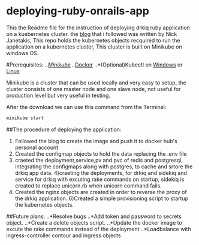 # deploying-ruby-onrails-app

This the Readme file for the instruction of deploying drkiq ruby application on a kuebernetes cluster.
 the [blog](https://semaphoreci.com/community/tutorials/dockerizing-a-ruby-on-rails-application) that i followed was written by Nick Janetakis, This repo holds the kubernetes objects recquired to run the application on a kubernetes cluster, This cluster is built on Minikube on windows OS.

 #Prerequisites:
 ..*[Minikube](https://minikube.sigs.k8s.io/docs/start/)
 ..*[Docker](https://docs.docker.com/get-docker/)
 ..*(Optional)Kubectl on [Windows](https://kubernetes.io/docs/tasks/tools/install-kubectl-windows/) or [Linux](https://kubernetes.io/docs/tasks/tools/install-kubectl-linux/)


Minikube is a cluster that can be used locally and very easy to setup, the cluster consists of one master node and one slave node, not useful for production level but very useful in testing.

 After the download we can use this command from the Terminal:
```bash
minikube start
```


##The procedure of deploying the application:
1) Followed the blog to create the image and push it to docker hub's personal account
2) Created the configmap objects to hold the data replacing the .env file
3) craeted the deployment,service,pv and pvc of redis and postgresql, integrating the configmaps along with postgres, to cache and srtore the drkiq app data.
4)craeting the deployments, for drkiq and sidekiq and service for drkiq with excuting rake commands on startup, sidekiq is created to replace unicorn.rb when unicorn command fails.
5) Created the nginx objects are created in order to reverse the proxy of the drkiq application.
6)Created a simple provisioning script to startup the kubernetes objects.



##Future plans:
..*Resolve bugs 
..*Add token and password to secrets object.
..*Create a delete objects script.
..*Update the docker image to excute the rake commands instead of the deployment
..*Loadbalance with ingress-controller contour and ingress objects
